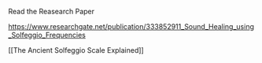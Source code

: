Read the Reasearch Paper

https://www.researchgate.net/publication/333852911_Sound_Healing_using_Solfeggio_Frequencies

[[The Ancient Solfeggio Scale Explained]]